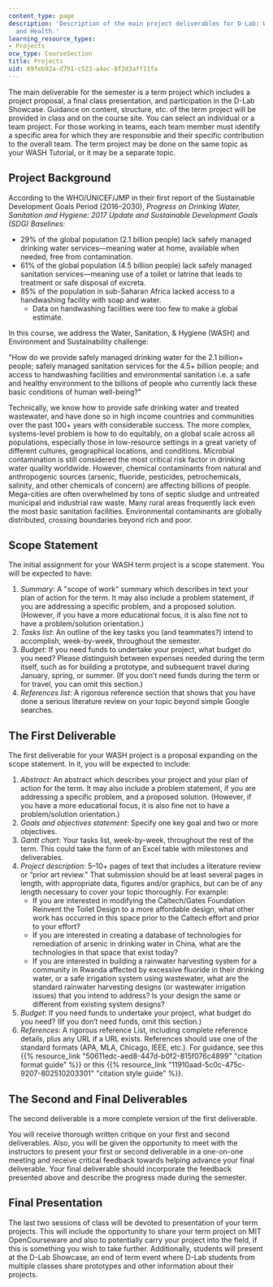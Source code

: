```yaml
---
content_type: page
description: 'Description of the main project deliverables for D-Lab: Water, Sanitation,
  and Health.'
learning_resource_types:
- Projects
ocw_type: CourseSection
title: Projects
uid: 89feb92a-d791-c523-a4ec-8f2d3aff11fa
---
```


The main deliverable for the semester is a term project which includes a project proposal, a final class presentation, and participation in the D-Lab Showcase. Guidance on content, structure, etc. of the term project will be provided in class and on the course site. You can select an individual or a team project. For those working in teams, each team member must identify a specific area for which they are responsible and their specific contribution to the overall team. The term project may be done on the same topic as your WASH Tutorial, or it may be a separate topic.

Project Background
------------------

According to the WHO/UNICEF/JMP in their first report of the Sustainable Development Goals Period (2016–2030), _Progress on Drinking Water, Sanitation and Hygiene: 2017 Update and Sustainable Development Goals (SDG) Baselines:_

*   29% of the global population (2.1 billion people) lack safely managed drinking water services—meaning water at home, available when needed, free from contamination. 
*   61% of the global population (4.5 billion people) lack safely managed sanitation services—meaning use of a toilet or latrine that leads to treatment or safe disposal of excreta.
*   85% of the population in sub-Saharan Africa lacked access to a handwashing facility with soap and water.
    *   Data on handwashing facilities were too few to make a global estimate.

In this course, we address the Water, Sanitation, & Hygiene (WASH) and Environment and Sustainability challenge:

"How do we provide safely managed drinking water for the 2.1 billion+ people; safely managed sanitation services for the 4.5+ billion people; and access to handwashing facilities and environmental sanitation i.e. a safe and healthy environment to the billions of people who currently lack these basic conditions of human well-being?"

Technically, we know how to provide safe drinking water and treated wastewater, and have done so in high income countries and communities over the past 100+ years with considerable success. The more complex, systems-level problem is how to do equitably, on a global scale across all populations, especially those in low-resource settings in a great variety of different cultures, geographical locations, and conditions. Microbial contamination is still considered the most critical risk factor in drinking water quality worldwide. However, chemical contaminants from natural and anthropogenic sources (arsenic, fluoride, pesticides, petrochemicals, salinity, and other chemicals of concern) are affecting billions of people. Mega-cities are often overwhelmed by tons of septic sludge and untreated municipal and industrial raw waste. Many rural areas frequently lack even the most basic sanitation facilities. Environmental contaminants are globally distributed, crossing boundaries beyond rich and poor. 

Scope Statement
---------------

The initial assignment for your WASH term project is a scope statement. You will be expected to have:

1.  _Summary_: A "scope of work" summary which describes in text your plan of action for the term. It may also include a problem statement, if you are addressing a specific problem, and a proposed solution. (However, if you have a more educational focus, it is also fine not to have a problem/solution orientation.)
2.  _Tasks list_: An outline of the key tasks you (and teammates?) intend to accomplish, week-by-week, throughout the semester.
3.  _Budget_: If you need funds to undertake your project, what budget do you need? Please distinguish between expenses needed during the term itself, such as for building a prototype, and subsequent travel during January, spring, or summer. (If you don’t need funds during the term or for travel, you can omit this section.)
4.  _References list_: A rigorous reference section that shows that you have done a serious literature review on your topic beyond simple Google searches.

The First Deliverable
---------------------

The first deliverable for your WASH project is a proposal expanding on the scope statement. In it, you will be expected to include:

1.  _Abstract_: An abstract which describes your project and your plan of action for the term. It may also include a problem statement, if you are addressing a specific problem, and a proposed solution. (However, if you have a more educational focus, it is also fine not to have a problem/solution orientation.)
2.  _Goals and objectives statement_: Specify one key goal and two or more objectives.
3.  _Gantt chart_: Your tasks list, week-by-week, throughout the rest of the term. This could take the form of an Excel table with milestones and deliverables.
4.  _Project description_: 5–10+ pages of text that includes a literature review or “prior art review.” That submission should be at least several pages in length, with appropriate data, figures and/or graphics, but can be of any length necessary to cover your topic thoroughly. For example:
    *   If you are interested in modifying the Caltech/Gates Foundation Reinvent the Toilet Design to a more affordable design, what other work has occurred in this space prior to the Caltech effort and prior to your effort?
    *   If you are interested in creating a database of technologies for remediation of arsenic in drinking water in China, what are the technologies in that space that exist today?
    *   If you are interested in building a rainwater harvesting system for a community in Rwanda affected by excessive fluoride in their drinking water, or a safe irrigation system using wastewater, what are the standard rainwater harvesting designs (or wastewater irrigation issues) that you intend to address? Is your design the same or different from existing system designs? 
5.  _Budget_: If you need funds to undertake your project, what budget do you need? (If you don’t need funds, omit this section.)
6.  _References_: A rigorous reference List, including complete reference details, plus any URL if a URL exists. References should use one of the standard formats (APA, MLA, Chicago, IEEE, etc.). For guidance, see this {{% resource_link "50611edc-aed8-447d-b0f2-815f076c4899" "citation format guide" %}} or this {{% resource_link "11910aad-5c0c-475c-9207-802510203301" "citation style guide" %}}.

The Second and Final Deliverables
---------------------------------

The second deliverable is a more complete version of the first deliverable.

You will receive thorough written critique on your first and second deliverables. Also, you will be given the opportunity to meet with the instructors to present your first or second deliverable in a one-on-one meeting and receive critical feedback towards helping advance your final deliverable. Your final deliverable should incorporate the feedback presented above and describe the progress made during the semester.

Final Presentation
------------------

The last two sessions of class will be devoted to presentation of your term projects. This will include the opportunity to share your term project on MIT OpenCourseware and also to potentially carry your project into the field, if this is something you wish to take further. Additionally, students will present at the D-Lab Showcase, an end of term event where D-Lab students from multiple classes share prototypes and other information about their projects.